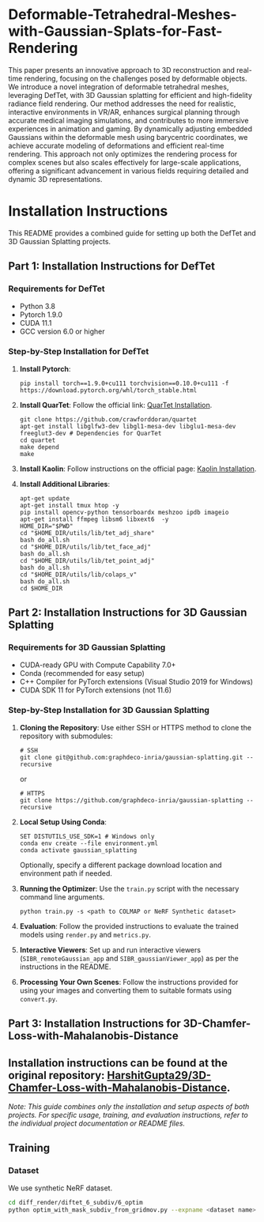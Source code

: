 # Deformable-Tetrahedral-Meshes-with-Gaussian-Splats-for-Fast-Rendering

This paper presents an innovative approach to 3D reconstruction and real-time rendering, focusing on the challenges posed by deformable objects. We introduce a novel integration of deformable tetrahedral meshes, leveraging DefTet, with 3D Gaussian splatting for efficient and high-fidelity radiance field rendering. Our method addresses the need for realistic, interactive environments in VR/AR, enhances surgical planning through accurate medical imaging simulations, and contributes to more immersive experiences in animation and gaming. By dynamically adjusting embedded Gaussians within the deformable mesh using barycentric coordinates, we achieve accurate modeling of deformations and efficient real-time rendering. This approach not only optimizes the rendering process for complex scenes but also scales effectively for large-scale applications, offering a significant advancement in various fields requiring detailed and dynamic 3D representations.

# Installation Instructions

This README provides a combined guide for setting up both the DefTet and 3D Gaussian Splatting projects.

## Part 1: Installation Instructions for DefTet

### Requirements for DefTet
- Python 3.8
- Pytorch 1.9.0
- CUDA 11.1
- GCC version 6.0 or higher

### Step-by-Step Installation for DefTet
1. **Install Pytorch**:
   ```
   pip install torch==1.9.0+cu111 torchvision==0.10.0+cu111 -f https://download.pytorch.org/whl/torch_stable.html
   ```

2. **Install QuarTet**:
   Follow the official link: [QuarTet Installation](https://github.com/crawforddoran/quartet).
   ```
   git clone https://github.com/crawforddoran/quartet
   apt-get install libglfw3-dev libgl1-mesa-dev libglu1-mesa-dev freeglut3-dev # Dependencies for QuarTet
   cd quartet
   make depend
   make 
   ```

3. **Install Kaolin**:
   Follow instructions on the official page: [Kaolin Installation](https://kaolin.readthedocs.io/en/latest/notes/installation.html).

4. **Install Additional Libraries**:
   ```
   apt-get update
   apt-get install tmux htop -y
   pip install opencv-python tensorboardx meshzoo ipdb imageio
   apt-get install ffmpeg libsm6 libxext6  -y
   HOME_DIR="$PWD"
   cd "$HOME_DIR/utils/lib/tet_adj_share"
   bash do_all.sh
   cd "$HOME_DIR/utils/lib/tet_face_adj"
   bash do_all.sh
   cd "$HOME_DIR/utils/lib/tet_point_adj"
   bash do_all.sh
   cd "$HOME_DIR/utils/lib/colaps_v"
   bash do_all.sh
   cd $HOME_DIR
   ```

## Part 2: Installation Instructions for 3D Gaussian Splatting

### Requirements for 3D Gaussian Splatting
- CUDA-ready GPU with Compute Capability 7.0+
- Conda (recommended for easy setup)
- C++ Compiler for PyTorch extensions (Visual Studio 2019 for Windows)
- CUDA SDK 11 for PyTorch extensions (not 11.6)

### Step-by-Step Installation for 3D Gaussian Splatting
1. **Cloning the Repository**:
   Use either SSH or HTTPS method to clone the repository with submodules:
   ```
   # SSH
   git clone git@github.com:graphdeco-inria/gaussian-splatting.git --recursive
   ```
   or
   ```
   # HTTPS
   git clone https://github.com/graphdeco-inria/gaussian-splatting --recursive
   ```

2. **Local Setup Using Conda**:
   ```
   SET DISTUTILS_USE_SDK=1 # Windows only
   conda env create --file environment.yml
   conda activate gaussian_splatting
   ```
   Optionally, specify a different package download location and environment path if needed.

3. **Running the Optimizer**:
   Use the `train.py` script with the necessary command line arguments.
   ```
   python train.py -s <path to COLMAP or NeRF Synthetic dataset>
   ```

4. **Evaluation**:
   Follow the provided instructions to evaluate the trained models using `render.py` and `metrics.py`.

5. **Interactive Viewers**:
   Set up and run interactive viewers (`SIBR_remoteGaussian_app` and `SIBR_gaussianViewer_app`) as per the instructions in the README.

6. **Processing Your Own Scenes**:
   Follow the instructions provided for using your images and converting them to suitable formats using `convert.py`.


## Part 3: Installation Instructions for 3D-Chamfer-Loss-with-Mahalanobis-Distance
Installation instructions can be found at the original repository: [HarshitGupta29/3D-Chamfer-Loss-with-Mahalanobis-Distance](https://github.com/HarshitGupta29/3D-Chamfer-Loss-with-Mahalanobis-Distance).
---

*Note: This guide combines only the installation and setup aspects of both projects. For specific usage, training, and evaluation instructions, refer to the individual project documentation or README files.*

## Training
### Dataset
We use synthetic NeRF dataset.
```bash
cd diff_render/diftet_6_subdiv/6_optim
python optim_with_mask_subdiv_from_gridmov.py --expname <dataset name> --datadir <path to data directory> --savedir <path to output directory> --gaussianpth <path to gaussian point cloud from 3DGS> --remote
```

